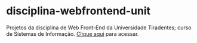 # disciplina-webfrontend-unit
Projetos da disciplina de Web Front-End da Universidade Tiradentes; curso de Sistemas de Informação.
[Clique aqui](https://abraao-reyys.github.io/disciplina-webfrontend-unit/) para acessar.
